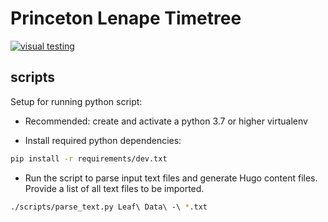 # Princeton Lenape Timetree

[![visual testing](https://percy.io/static/images/percy-badge.svg)](https://percy.io/3201ecb4/lenape-timetree)


## scripts

Setup for running python script:

- Recommended: create and activate a python 3.7 or higher virtualenv

- Install required python dependencies:
```sh
pip install -r requirements/dev.txt
```

- Run the script to parse input text files and generate Hugo content files.
Provide a list of all text files to be imported.

```sh
./scripts/parse_text.py Leaf\ Data\ -\ *.txt
```
